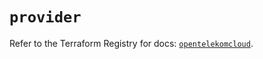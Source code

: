 # `provider`

Refer to the Terraform Registry for docs: [`opentelekomcloud`](https://registry.terraform.io/providers/opentelekomcloud/opentelekomcloud/1.36.14/docs).

